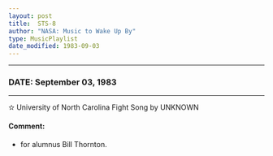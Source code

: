 ```yaml
---
layout: post
title:  STS-8
author: "NASA: Music to Wake Up By"
type: MusicPlaylist
date_modified: 1983-09-03
---
```


----
### DATE: September 03, 1983
----
✫ University of North Carolina Fight Song by UNKNOWN

#### Comment:
* for alumnus Bill Thornton.

